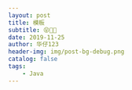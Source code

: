 ```yaml
---
layout: post
title: 模板
subtitle: 😝💁🤓
date: 2019-11-25
author: 华仔123
header-img: img/post-bg-debug.png
catalog: false
tags:
    - Java
---
```

